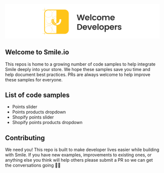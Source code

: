 ![Welcome](welcome1.png)

## Welcome to Smile.io

This repos is home to a growing number of code samples to help integrate Smile deeply into your store. We hope these samples save you time and help document best practices. PRs are always welcome to help improve these samples for everyone.

## List of code samples

- Points slider
- Points products dropdown
- Shopify points slider
- Shopify points products dropdown



## Contributing

We need you! This repo is built to make developer lives easier while building with Smile. If you have new examples, improvements to existing ones, or anything else you think will help others please submit a PR so we can get the conversations going 🙏🏼

